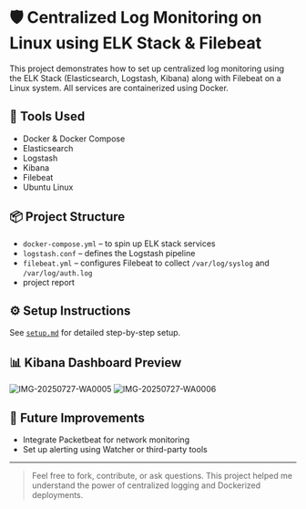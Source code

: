 # 🛡️ Centralized Log Monitoring on Linux using ELK Stack & Filebeat

This project demonstrates how to set up centralized log monitoring using the ELK Stack (Elasticsearch, Logstash, Kibana) along with Filebeat on a Linux system. All services are containerized using Docker.

## 🔧 Tools Used
- Docker & Docker Compose
- Elasticsearch
- Logstash
- Kibana
- Filebeat
- Ubuntu Linux

## 📦 Project Structure
- `docker-compose.yml` – to spin up ELK stack services
- `logstash.conf` – defines the Logstash pipeline
- `filebeat.yml` – configures Filebeat to collect `/var/log/syslog` and `/var/log/auth.log`
- project report

## ⚙️ Setup Instructions
See [`setup.md`](setup.md) for detailed step-by-step setup.

## 📊 Kibana Dashboard Preview
![IMG-20250727-WA0005](https://github.com/user-attachments/assets/5182a4d7-c880-45c0-a3b7-579cd8b1de53)
![IMG-20250727-WA0006](https://github.com/user-attachments/assets/8292db22-befc-40f7-a608-076544e8b47e)


## 🚀 Future Improvements
- Integrate Packetbeat for network monitoring
- Set up alerting using Watcher or third-party tools

---

> Feel free to fork, contribute, or ask questions. This project helped me understand the power of centralized logging and Dockerized deployments.

